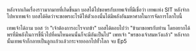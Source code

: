 หลังจากเกิดเรื่องราวมากมายที่เกิดขึ้นมา บอสได้ไปขอพรกับเทพเจ้าที่มีเชื่อว่า เทพเเห่ง SIT หลังจ่ากไปหาเทพเจ้า
บอสได้คิดว่าจะขอพรอะไรดีให้ตัวเองนั้นได้มีพลังอันมหาศาลในการจัดการโลกใบนี้ 

เทพเจ้าได้ถาม บอส ว่า "เจ้าต้องการอะไรจากข้า"
บอสได้ตอบไปว่า "ข้ามาขอพรกับท่าน โดยอยากได้พรที่มีพลังในการชี้นิ้วไปที่คนไหนคนนั้นก็จะมีอันเป็นไป"
เพทเจ้า "พรของเจ้าสมหวังเเล้ว" หลังจากนั้นเทพเจ้าก็กลายเป็นลูกเเก้วเเล้วกระจายออกไปทั้วโลก
จบ Ep5